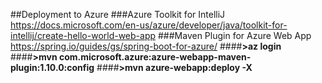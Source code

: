 ##Deployment to Azure
###Azure Toolkit for IntelliJ
https://docs.microsoft.com/en-us/azure/developer/java/toolkit-for-intellij/create-hello-world-web-app
###Maven Plugin for Azure Web App
https://spring.io/guides/gs/spring-boot-for-azure/
####**>az login**
####**>mvn com.microsoft.azure:azure-webapp-maven-plugin:1.10.0:config**
####**>mvn azure-webapp:deploy -X**
